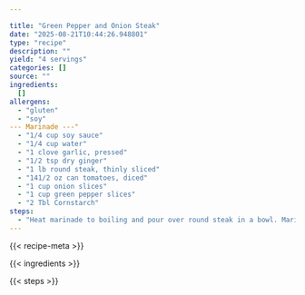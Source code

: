 ```yaml
---

title: "Green Pepper and Onion Steak"
date: "2025-08-21T10:44:26.948801"
type: "recipe"
description: ""
yield: "4 servings"
categories: []
source: ""
ingredients:
  []
allergens:
  - "gluten"
  - "soy"
--- Marinade ---"
  - "1/4 cup soy sauce"
  - "1/4 cup water"
  - "1 clove garlic, pressed"
  - "1/2 tsp dry ginger"
  - "1 lb round steak, thinly sliced"
  - "141/2 oz can tomatoes, diced"
  - "1 cup onion slices"
  - "1 cup green pepper slices"
  - "2 Tbl Cornstarch"
steps:
  - "Heat marinade to boiling and pour over round steak in a bowl. Marinate for 30 minutes. Drain meat; save marinade. Brown both sides of meat in 2 Tbsp Oil in skillet. Cover; simmer 15 minutes. Drain tomatoes, saving liquid. Add water to liquid to make 1 cup. Add tomatoes, onions, and peppers. Mix marinade with tomato-water liquid. Stir in 2 Tbsp cornstarch. Pour over meat, cook for 15 more minutes, stirring occasionally. Serve with rice."
---
```


{{< recipe-meta >}}

{{< ingredients >}}

{{< steps >}}
